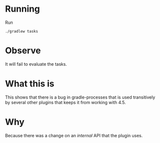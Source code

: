 # Running

Run

    ./gradlew tasks

# Observe

It will fail to evaluate the tasks.

# What this is

This shows that there is a bug in gradle-processes that is used transitively
by several other plugins that keeps it from working with 4.5.

# Why

Because there was a change on an _internal_ API that the plugin uses.


